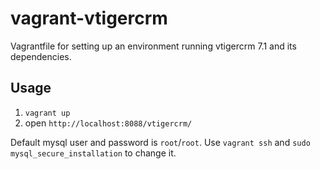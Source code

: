 # vagrant-vtigercrm
Vagrantfile for setting up an environment running vtigercrm 7.1 and its dependencies.

## Usage
1. `vagrant up`  
2. open `http://localhost:8088/vtigercrm/`

Default mysql user and password is `root`/`root`. Use `vagrant ssh` and `sudo mysql_secure_installation` to change it.  

